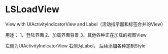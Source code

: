 LSLoadView
==========

View with UIActivityIndicatorView and Label（活动指示器和标签合并的View）

用途：
1、登陆界面
2、加载界面背景
3、其他各种正在加载的视图View

左侧为UIActivityIndicatorView 右侧为Label。
后续添加各种定制Style
